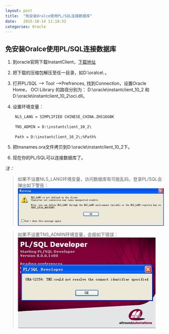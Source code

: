 ```yaml
---
layout: post
title:  "免安装Oralce使用PL/SQL连接数据库"
date:   2015-10-14 11:18:32
categories: Oracle
---
```


## 	免安装Oralce使用PL/SQL连接数据库


1. 到oracle官网下载InstantClient，[下载地址](http://www.oracle.com/technetwork/database/features/instant-client/index-097480.html)

2. 把下载的压缩包解压至任一目录，如D:\oralce\  。
3. 打开PL/SQL --> Tool -->Prefrences, 找到Connection，设置Oracle Home， OCI Library 的路径分别为：  D:\oracle\instantclient\_10\_2  和 D:\oracle\instantclient\_10\_2\oci.dll。
4. 设置环境变量：

		NLS_LANG = SIMPLIFIED CHINESE_CHINA.ZHS16GBK

		TNS_ADMIN = D:\instantclient_10_2\

		Path = D:\instantclient_10_2\;%Path%
5. 把tnsnames.ora文件拷贝到D:\oracle\instantclient\_10\_2下。 

6. 现在你的PL/SQL可以连接数据库了。

*注：*
> 如果不设置NLS_LANG环境变量，访问数据库有可能乱码，登录PL/SQL会弹出如下警告：
![警告1](/images/error1.jpg)

> 如果不设置TNS_ADMIN环境变量，会报如下错误：
![警告2](/images/error2.png)